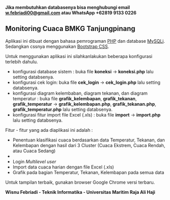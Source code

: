 **Jika membutuhkan databasenya bisa menghubungi email w.febriadi00@gmail.com atau WhatsApp +62819 9133 0226**

<h2>Monitoring Cuaca BMKG Tanjungpinang</h2>

Aplikasi ini dibuat dengan bahasa pemrograman <a href="http://php.net/" target="_blank">PHP</a> dan database <a href="https://en.wikipedia.org/wiki/MySQLi" target="_blank">MySQLi</a>. Sedangkan cssnya menggunakan <a href="https://www.getbootstrap.com/" target="_blank">Bootstrap CSS</a>.

Untuk menggunakan aplikasi ini silahkanlakukan beberapa konfigurasi terlebih dahulu.

- konfigurasi database sistem : buka file **koneksi** -> **koneksi.php** lalu setting databsenya.
- konfigurasi cek login: buka file **cek_login** -> **cek_login.php** lalu setting databsenya.
- konfigurasi diagram kelembaban, diagram tekanan, dan diagram temperatur : buka file **grafik_kelembapan**, **grafik_tekanan**, **grafik_temperatur** -> **grafik_kelembapan.php**, **grafik_tekanan.php**, **grafik_temperatur.php** lalu setting databsenya.
- konfigurasi fitur import file Excel (.xls) : buka file **import** -> **import.php** lalu setting databsenya.

Fitur - fitur yang ada diaplikasi ini adalah :

- Penentuan klasifikasi cuaca berdasarkan data Temperatur, Tekanan, dan Kelembapan dengan hasil dari 3 Cluster (Cuaca Ekstrem, Cuaca Rendah, atau Cuaca Sedang)
- 
- Login *Multilevel user*
- Import data cuaca harian dengan file Excel (.xls)
- Grafik pada bagian Temperatur, Tekanan, Kelembapan pada semua data


Untuk tampilan terbaik, gunakan browser Google Chrome versi terbaru.

**Wisnu Febriadi - Teknik Informatika - Universitas Maritim Raja Ali Haji**

